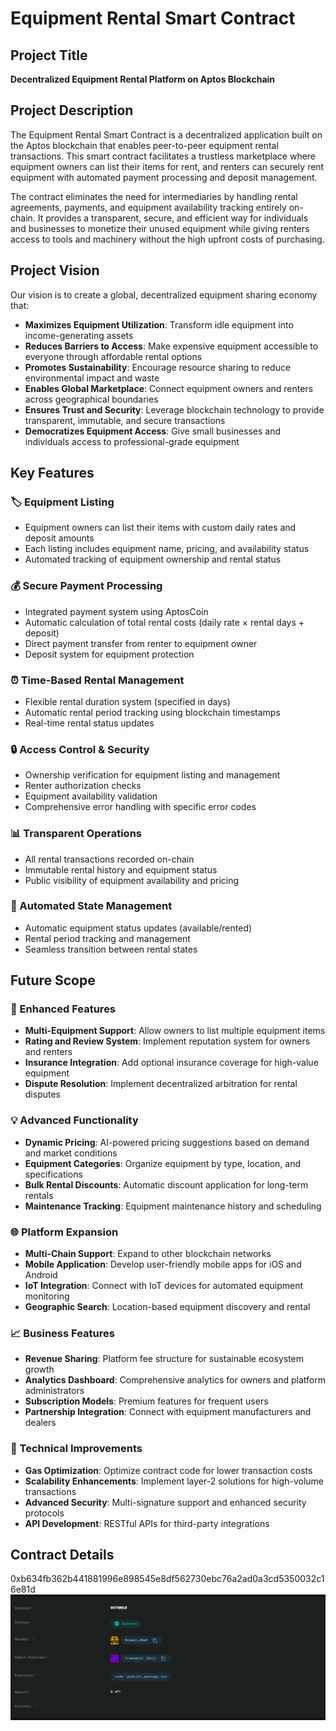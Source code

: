 # Equipment Rental Smart Contract

## Project Title
**Decentralized Equipment Rental Platform on Aptos Blockchain**

## Project Description
The Equipment Rental Smart Contract is a decentralized application built on the Aptos blockchain that enables peer-to-peer equipment rental transactions. This smart contract facilitates a trustless marketplace where equipment owners can list their items for rent, and renters can securely rent equipment with automated payment processing and deposit management.

The contract eliminates the need for intermediaries by handling rental agreements, payments, and equipment availability tracking entirely on-chain. It provides a transparent, secure, and efficient way for individuals and businesses to monetize their unused equipment while giving renters access to tools and machinery without the high upfront costs of purchasing.

## Project Vision
Our vision is to create a global, decentralized equipment sharing economy that:

- **Maximizes Equipment Utilization**: Transform idle equipment into income-generating assets
- **Reduces Barriers to Access**: Make expensive equipment accessible to everyone through affordable rental options
- **Promotes Sustainability**: Encourage resource sharing to reduce environmental impact and waste
- **Enables Global Marketplace**: Connect equipment owners and renters across geographical boundaries
- **Ensures Trust and Security**: Leverage blockchain technology to provide transparent, immutable, and secure transactions
- **Democratizes Equipment Access**: Give small businesses and individuals access to professional-grade equipment

## Key Features

### 🏷️ Equipment Listing
- Equipment owners can list their items with custom daily rates and deposit amounts
- Each listing includes equipment name, pricing, and availability status
- Automated tracking of equipment ownership and rental status

### 💰 Secure Payment Processing
- Integrated payment system using AptosCoin
- Automatic calculation of total rental costs (daily rate × rental days + deposit)
- Direct payment transfer from renter to equipment owner
- Deposit system for equipment protection

### ⏰ Time-Based Rental Management
- Flexible rental duration system (specified in days)
- Automatic rental period tracking using blockchain timestamps
- Real-time rental status updates

### 🔒 Access Control & Security
- Ownership verification for equipment listing and management
- Renter authorization checks
- Equipment availability validation
- Comprehensive error handling with specific error codes

### 📊 Transparent Operations
- All rental transactions recorded on-chain
- Immutable rental history and equipment status
- Public visibility of equipment availability and pricing

### 🔄 Automated State Management
- Automatic equipment status updates (available/rented)
- Rental period tracking and management
- Seamless transition between rental states

## Future Scope

### 🚀 Enhanced Features
- **Multi-Equipment Support**: Allow owners to list multiple equipment items
- **Rating and Review System**: Implement reputation system for owners and renters
- **Insurance Integration**: Add optional insurance coverage for high-value equipment
- **Dispute Resolution**: Implement decentralized arbitration for rental disputes

### 💡 Advanced Functionality
- **Dynamic Pricing**: AI-powered pricing suggestions based on demand and market conditions
- **Equipment Categories**: Organize equipment by type, location, and specifications
- **Bulk Rental Discounts**: Automatic discount application for long-term rentals
- **Maintenance Tracking**: Equipment maintenance history and scheduling

### 🌐 Platform Expansion
- **Multi-Chain Support**: Expand to other blockchain networks
- **Mobile Application**: Develop user-friendly mobile apps for iOS and Android
- **IoT Integration**: Connect with IoT devices for automated equipment monitoring
- **Geographic Search**: Location-based equipment discovery and rental

### 📈 Business Features
- **Revenue Sharing**: Platform fee structure for sustainable ecosystem growth
- **Analytics Dashboard**: Comprehensive analytics for owners and platform administrators
- **Subscription Models**: Premium features for frequent users
- **Partnership Integration**: Connect with equipment manufacturers and dealers

### 🔧 Technical Improvements
- **Gas Optimization**: Optimize contract code for lower transaction costs
- **Scalability Enhancements**: Implement layer-2 solutions for high-volume transactions
- **Advanced Security**: Multi-signature support and enhanced security protocols
- **API Development**: RESTful APIs for third-party integrations

## Contract Details
0xb634fb362b441881996e898545e8df562730ebc76a2ad0a3cd5350032c16e81d
![alt text](<Screenshot 2025-08-05 223901.png>)